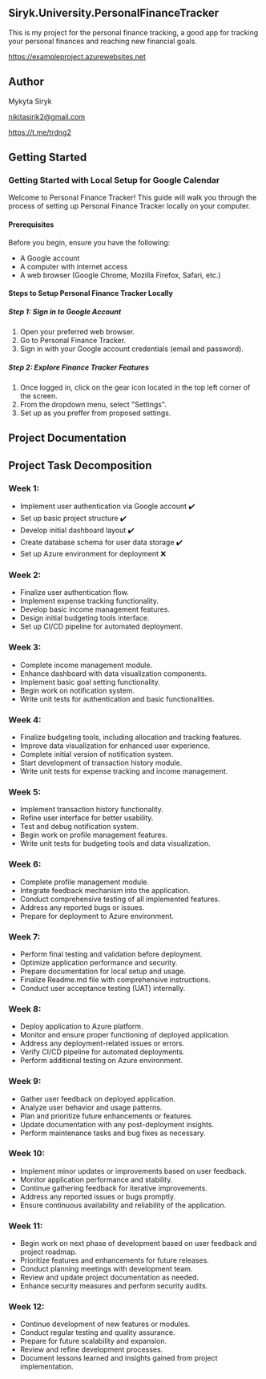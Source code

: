 ## Siryk.University.PersonalFinanceTracker
This is my project for the personal finance tracking, a good app for tracking your personal finances and reaching new financial goals.

https://exampleproject.azurewebsites.net

## Author
Mykyta Siryk

nikitasirik2@gmail.com

https://t.me/trdng2

## Getting Started
### Getting Started with Local Setup for Google Calendar
Welcome to Personal Finance Tracker! This guide will walk you through the process of setting up Personal Finance Tracker locally on your computer.
#### Prerequisites
Before you begin, ensure you have the following:
- A Google account
- A computer with internet access
- A web browser (Google Chrome, Mozilla Firefox, Safari, etc.)
#### Steps to Setup Personal Finance Tracker Locally
##### Step 1: Sign in to Google Account

1. Open your preferred web browser.
2. Go to Personal Finance Tracker.
3. Sign in with your Google account credentials (email and password).

##### Step 2: Explore Finance Tracker Features

1. Once logged in, click on the gear icon located in the top left corner of the screen.
2. From the dropdown menu, select "Settings".
3. Set up as you preffer from proposed settings.

## Project Documentation


## Project Task Decomposition


### Week 1:
- Implement user authentication via Google account ✔️
- Set up basic project structure ✔️
- Develop initial dashboard layout ✔️
- Create database schema for user data storage ✔️
- Set up Azure environment for deployment ❌

### Week 2:
- Finalize user authentication flow.
- Implement expense tracking functionality.
- Develop basic income management features.
- Design initial budgeting tools interface.
- Set up CI/CD pipeline for automated deployment.

### Week 3:
- Complete income management module.
- Enhance dashboard with data visualization components.
- Implement basic goal setting functionality.
- Begin work on notification system.
- Write unit tests for authentication and basic functionalities.

### Week 4:
- Finalize budgeting tools, including allocation and tracking features.
- Improve data visualization for enhanced user experience.
- Complete initial version of notification system.
- Start development of transaction history module.
- Write unit tests for expense tracking and income management.

### Week 5:
- Implement transaction history functionality.
- Refine user interface for better usability.
- Test and debug notification system.
- Begin work on profile management features.
- Write unit tests for budgeting tools and data visualization.

### Week 6:
- Complete profile management module.
- Integrate feedback mechanism into the application.
- Conduct comprehensive testing of all implemented features.
- Address any reported bugs or issues.
- Prepare for deployment to Azure environment.

### Week 7:
- Perform final testing and validation before deployment.
- Optimize application performance and security.
- Prepare documentation for local setup and usage.
- Finalize Readme.md file with comprehensive instructions.
- Conduct user acceptance testing (UAT) internally.

### Week 8:
- Deploy application to Azure platform.
- Monitor and ensure proper functioning of deployed application.
- Address any deployment-related issues or errors.
- Verify CI/CD pipeline for automated deployments.
- Perform additional testing on Azure environment.

### Week 9:
- Gather user feedback on deployed application.
- Analyze user behavior and usage patterns.
- Plan and prioritize future enhancements or features.
- Update documentation with any post-deployment insights.
- Perform maintenance tasks and bug fixes as necessary.

### Week 10:
- Implement minor updates or improvements based on user feedback.
- Monitor application performance and stability.
- Continue gathering feedback for iterative improvements.
- Address any reported issues or bugs promptly.
- Ensure continuous availability and reliability of the application.

### Week 11:
- Begin work on next phase of development based on user feedback and project roadmap.
- Prioritize features and enhancements for future releases.
- Conduct planning meetings with development team.
- Review and update project documentation as needed.
- Enhance security measures and perform security audits.

### Week 12:
- Continue development of new features or modules.
- Conduct regular testing and quality assurance.
- Prepare for future scalability and expansion.
- Review and refine development processes.
- Document lessons learned and insights gained from project implementation.
